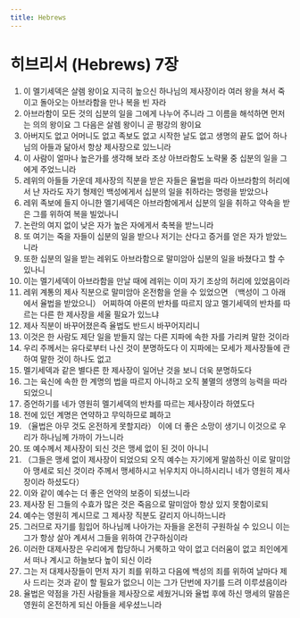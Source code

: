 ```yaml
---
title: Hebrews
---
```


# 히브리서 (Hebrews) 7장
1. 이 멜기세덱은 살렘 왕이요 지극히 높으신 하나님의 제사장이라 여러 왕을 쳐서 죽이고 돌아오는 아브라함을 만나 복을 빈 자라
1. 아브라함이 모든 것의 십분의 일을 그에게 나누어 주니라 그 이름을 해석하면 먼저는 의의 왕이요 그 다음은 살렘 왕이니 곧 평강의 왕이요
1. 아버지도 없고 어머니도 없고 족보도 없고 시작한 날도 없고 생명의 끝도 없어 하나님의 아들과 닮아서 항상 제사장으로 있느니라
1. 이 사람이 얼마나 높은가를 생각해 보라 조상 아브라함도 노략물 중 십분의 일을 그에게 주었느니라
1. 레위의 아들들 가운데 제사장의 직분을 받은 자들은 율법을 따라 아브라함의 허리에서 난 자라도 자기 형제인 백성에게서 십분의 일을 취하라는 명령을 받았으나
1. 레위 족보에 들지 아니한 멜기세덱은 아브라함에게서 십분의 일을 취하고 약속을 받은 그를 위하여 복을 빌었나니
1. 논란의 여지 없이 낮은 자가 높은 자에게서 축복을 받느니라
1. 또 여기는 죽을 자들이 십분의 일을 받으나 저기는 산다고 증거를 얻은 자가 받았느니라
1. 또한 십분의 일을 받는 레위도 아브라함으로 말미암아 십분의 일을 바쳤다고 할 수 있나니
1. 이는 멜기세덱이 아브라함을 만날 때에 레위는 이미 자기 조상의 허리에 있었음이라
1. 레위 계통의 제사 직분으로 말미암아 온전함을 얻을 수 있었으면 （백성이 그 아래에서 율법을 받았으니） 어찌하여 아론의 반차를 따르지 않고 멜기세덱의 반차를 따르는 다른 한 제사장을 세울 필요가 있느냐
1. 제사 직분이 바꾸어졌은즉 율법도 반드시 바꾸어지리니
1. 이것은 한 사람도 제단 일을 받들지 않는 다른 지파에 속한 자를 가리켜 말한 것이라
1. 우리 주께서는 유다로부터 나신 것이 분명하도다 이 지파에는 모세가 제사장들에 관하여 말한 것이 하나도 없고
1. 멜기세덱과 같은 별다른 한 제사장이 일어난 것을 보니 더욱 분명하도다
1. 그는 육신에 속한 한 계명의 법을 따르지 아니하고 오직 불멸의 생명의 능력을 따라 되었으니
1. 증언하기를 네가 영원히 멜기세덱의 반차를 따르는 제사장이라 하였도다
1. 전에 있던 계명은 연약하고 무익하므로 폐하고
1. （율법은 아무 것도 온전하게 못할지라） 이에 더 좋은 소망이 생기니 이것으로 우리가 하나님께 가까이 가느니라
1. 또 예수께서 제사장이 되신 것은 맹세 없이 된 것이 아니니
1. （그들은 맹세 없이 제사장이 되었으되 오직 예수는 자기에게 말씀하신 이로 말미암아 맹세로 되신 것이라 주께서 맹세하시고 뉘우치지 아니하시리니 네가 영원히 제사장이라 하셨도다）
1. 이와 같이 예수는 더 좋은 언약의 보증이 되셨느니라
1. 제사장 된 그들의 수효가 많은 것은 죽음으로 말미암아 항상 있지 못함이로되
1. 예수는 영원히 계시므로 그 제사장 직분도 갈리지 아니하느니라
1. 그러므로 자기를 힘입어 하나님께 나아가는 자들을 온전히 구원하실 수 있으니 이는 그가 항상 살아 계셔서 그들을 위하여 간구하심이라
1. 이러한 대제사장은 우리에게 합당하니 거룩하고 악이 없고 더러움이 없고 죄인에게서 떠나 계시고 하늘보다 높이 되신 이라
1. 그는 저 대제사장들이 먼저 자기 죄를 위하고 다음에 백성의 죄를 위하여 날마다 제사 드리는 것과 같이 할 필요가 없으니 이는 그가 단번에 자기를 드려 이루셨음이라
1. 율법은 약점을 가진 사람들을 제사장으로 세웠거니와 율법 후에 하신 맹세의 말씀은 영원히 온전하게 되신 아들을 세우셨느니라